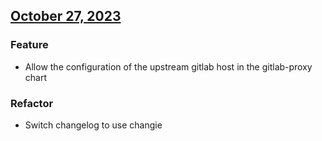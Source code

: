 ## [October 27, 2023](https://github.com/OpsLevel/helm-charts/compare/0.0.0...v0.0.1)
### Feature
* Allow the configuration of the upstream gitlab host in the gitlab-proxy chart
### Refactor
* Switch changelog to use changie
